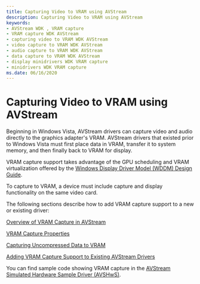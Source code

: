 ```yaml
---
title: Capturing Video to VRAM using AVStream
description: Capturing Video to VRAM using AVStream
keywords:
- AVStream WDK , VRAM capture
- VRAM capture WDK AVStream
- capturing video to VRAM WDK AVStream
- video capture to VRAM WDK AVStream
- audio capture to VRAM WDK AVStream
- data capture to VRAM WDK AVStream
- display minidrivers WDK VRAM capture
- minidrivers WDK VRAM capture
ms.date: 06/16/2020
---
```


# Capturing Video to VRAM using AVStream

Beginning in Windows Vista, AVStream drivers can capture video and audio directly to the graphics adapter's VRAM. AVStream drivers that existed prior to Windows Vista must first place data in VRAM, transfer it to system memory, and then finally back to VRAM for display.

VRAM capture support takes advantage of the GPU scheduling and VRAM virtualization offered by the [Windows Display Driver Model (WDDM) Design Guide](../display/windows-vista-display-driver-model-design-guide.md).

To capture to VRAM, a device must include capture and display functionality on the same video card.

The following sections describe how to add VRAM capture support to a new or existing driver:

[Overview of VRAM Capture in AVStream](overview-of-vram-capture-in-avstream.md)

[VRAM Capture Properties](vram-capture-properties.md)

[Capturing Uncompressed Data to VRAM](capturing-uncompressed-data-to-vram.md)

[Adding VRAM Capture Support to Existing AVStream Drivers](adding-vram-capture-support-to-existing-avstream-drivers.md)

You can find sample code showing VRAM capture in the [AVStream Simulated Hardware Sample Driver (AVSHwS)](/samples/microsoft/windows-driver-samples/avstream-simulated-hardware-sample-driver-avshws/).

